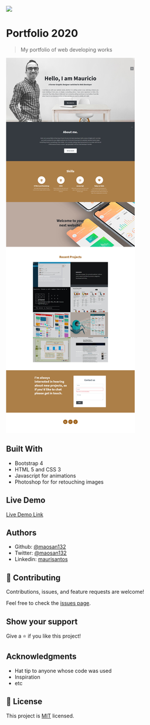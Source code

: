 ![](https://img.shields.io/badge/Microverse-blueviolet)

# Portfolio 2020

> My portfolio of web developing works

![screenshot](./screenshot_portfolio.jpg)

## Built With

- Bootstrap 4
- HTML 5 and CSS 3
- Javascript for animations
- Photoshop for for retouching images

## Live Demo

[Live Demo Link](http://mauriciosantos.paternit.com)


## Authors

- Github: [@maosan132](https://github.com/maosan132)
- Twitter: [@maosan132](https://twitter.com/maosan132)
- Linkedin: [maurisantos](https://www.linkedin.com/in/mauricsantos)

## 🤝 Contributing

Contributions, issues, and feature requests are welcome!

Feel free to check the [issues page](issues/).

## Show your support

Give a ⭐️ if you like this project!

## Acknowledgments

- Hat tip to anyone whose code was used
- Inspiration
- etc

## 📝 License

This project is [MIT](lic.url) licensed.
